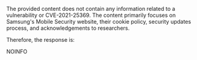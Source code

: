 The provided content does not contain any information related to a vulnerability or CVE-2021-25369. The content primarily focuses on Samsung's Mobile Security website, their cookie policy, security updates process, and acknowledgements to researchers.

Therefore, the response is:

NOINFO